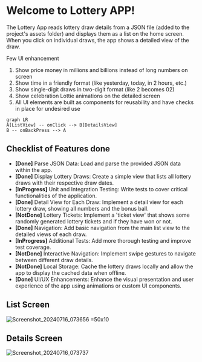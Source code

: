 # Welcome to Lottery APP!

The Lottery App reads lottery draw details from a JSON file (added to the project's assets folder) and displays them as a list on the home screen. When you click on individual draws, the app shows a detailed view of the draw. 

Few UI enhancement 
1. Show price money in millions and billions instead of long numbers on screen
2. Show time in a friendly format (like yesterday, today, in 2 hours, etc.)
3. Show single-digit draws in two-digit format (like 2 becomes 02)
4. Show celebration Lottie animations on the detailed screen
5. All UI elements are built as components for reusability and have checks in place for undesired use

```mermaid
graph LR
A[ListView] -- onClick --> B[DetailsView]
B -- onBackPress --> A
```

## Checklist of Features done 

-  **[Done]** Parse JSON Data: Load and parse the provided JSON data within the app. 
-  **[Done]** Display Lottery Draws: Create a simple view that lists all lottery draws with their respective draw dates.
-  **[InProgress]** Unit and Integration Testing: Write tests to cover critical functionalities of the application.
-  **[Done]** Detail View for Each Draw: Implement a detail view for each lottery draw, showing all numbers and the bonus ball.
-  **[NotDone]** Lottery Tickets: Implement a 'ticket view' that shows some randomly generated lottery tickets and if they have won or not.
-  **[Done]** Navigation: Add basic navigation from the main list view to the detailed views of each draw.
-  **[InProgress]** Additional Tests: Add more thorough testing and improve test coverage.
-  **[NotDone]** Interactive Navigation: Implement swipe gestures to navigate between different draw details.
-  **[NotDone]** Local Storage: Cache the lottery draws locally and allow the app to display the cached data when offline.
-  **[Done]** UI/UX Enhancements: Enhance the visual presentation and user experience of the app using animations or custom UI components.

## List Screen 

![Screenshot_20240716_073656 =50x10](https://github.com/user-attachments/assets/c72a9adc-a447-4bc6-b8a0-b340a88390b3)  

## Details Screen
![Screenshot_20240716_073737](https://github.com/user-attachments/assets/ce7fc8de-21b7-4e72-9e81-8637afc8a096)

